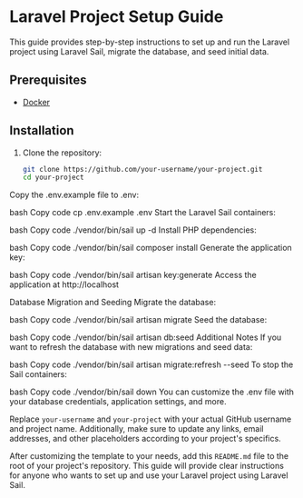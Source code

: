 # Laravel Project Setup Guide

This guide provides step-by-step instructions to set up and run the Laravel project using Laravel Sail, migrate the database, and seed initial data.

## Prerequisites

- [Docker](https://www.docker.com/products/docker-desktop)

## Installation

1. Clone the repository:

   ```bash
   git clone https://github.com/your-username/your-project.git
   cd your-project
Copy the .env.example file to .env:

bash
Copy code
cp .env.example .env
Start the Laravel Sail containers:

bash
Copy code
./vendor/bin/sail up -d
Install PHP dependencies:

bash
Copy code
./vendor/bin/sail composer install
Generate the application key:

bash
Copy code
./vendor/bin/sail artisan key:generate
Access the application at http://localhost

Database Migration and Seeding
Migrate the database:

bash
Copy code
./vendor/bin/sail artisan migrate
Seed the database:

bash
Copy code
./vendor/bin/sail artisan db:seed
Additional Notes
If you want to refresh the database with new migrations and seed data:

bash
Copy code
./vendor/bin/sail artisan migrate:refresh --seed
To stop the Sail containers:

bash
Copy code
./vendor/bin/sail down
You can customize the .env file with your database credentials, application settings, and more.



Replace `your-username` and `your-project` with your actual GitHub username and project name. Additionally, make sure to update any links, email addresses, and other placeholders according to your project's specifics.

After customizing the template to your needs, add this `README.md` file to the root of your project's repository. This guide will provide clear instructions for anyone who wants to set up and use your Laravel project using Laravel Sail.
